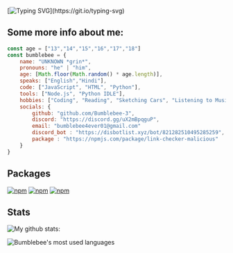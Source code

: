 [![Typing SVG](https://readme-typing-svg.herokuapp.com?color=%23F7AE22&width=461&height=61&lines=Hey!+Im+Bumblebee!)](https://git.io/typing-svg)
## Some more info about me: 
```js
const age = ["13","14","15","16","17","18"]
const bumblebee = {
    name: "UNKNOWN *grin*",
    pronouns: "he" | "him",
    age: [Math.floor(Math.random() * age.length)],
    speaks: ["English","Hindi"],
    code: ["JavaScript", "HTML", "Python"],
    tools: ["Node.js", "Python IDLE"],
    hobbies: ["Coding", "Reading", "Sketching Cars", "Listening to Music"],
    socials: {
        github: "github.com/Bumblebee-3",
        discord: "https://discord.gg/uX2mBpqguP",
        email: "bumblebee4ever01@gmail.com"
        discord_bot : "https://disbotlist.xyz/bot/821282510495285259",
        package : "https://npmjs.com/package/link-checker-malicious"
    }
}
```
## Packages
[![npm](https://img.shields.io/npm/v/link-checker-malicious?color=blue&logo=npm&style=flat-square&label=link-checker-malicious)](https://www.npmjs.com/package/link-checker-malicious)
[![npm](https://img.shields.io/npm/v/aoi.js-plugins?color=blue&logo=npm&style=flat-square&label=aoi.js-plugins)](https://www.npmjs.com/package/aoi.js-plugins)
[![npm](https://img.shields.io/npm/v/aoi.js-panel?color=blue&logo=npm&style=flat-square&label=aoi.js-panel)](https://www.npmjs.com/package/aoi.js-panel)

## Stats

![My github stats:](https://github-readme-stats.vercel.app/api?username=Bumblebee-3&&show_icons=true&theme=gruvbox)

<img alt="Bumblebee's most used languages" src="https://github-readme-stats.vercel.app/api/top-langs/?username=Bumblebee-3&theme=radical&langs_count=8&layout=compact"/>
